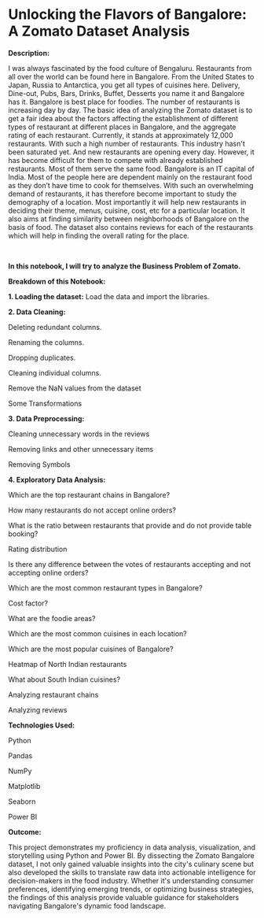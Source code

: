 # Unlocking the Flavors of Bangalore: A Zomato Dataset Analysis
 

**Description:**
 

I was always fascinated by the food culture of Bengaluru. Restaurants from all over the world can be found here in Bangalore. From the United States to Japan, Russia to Antarctica, you get all types of cuisines here. Delivery, Dine-out, Pubs, Bars, Drinks, Buffet, Desserts you name it and Bangalore has it. Bangalore is best place for foodies. The number of restaurants is increasing day by day. The basic idea of analyzing the Zomato dataset is to get a fair idea about the factors affecting the establishment of different types of restaurant at different places in Bangalore, and the aggregate rating of each restaurant. Currently, it stands at approximately 12,000 restaurants. With such a high number of restaurants. This industry hasn't been saturated yet. And new restaurants are opening every day. However, it has become difficult for them to compete with already established restaurants. Most of them serve the same food. Bangalore is an IT capital of India. Most of the people here are dependent mainly on the restaurant food as they don’t have time to cook for themselves. With such an overwhelming demand of restaurants, it has therefore become important to study the demography of a location. Most importantly it will help new restaurants in deciding their theme, menus, cuisine, cost, etc for a particular location. It also aims at finding similarity between neighborhoods of Bangalore on the basis of food. The dataset also contains reviews for each of the restaurants which will help in finding the overall rating for the place.

​

**In this notebook, I will try to analyze the Business Problem of Zomato.**


 



**Breakdown of this Notebook:**
 

**1. Loading the dataset:** Load the data and import the libraries.

**2. Data Cleaning:**

Deleting redundant columns.

Renaming the columns.

Dropping duplicates.

Cleaning individual columns.

Remove the NaN values from the dataset

Some Transformations

**3. Data Preprocessing:**

Cleaning unnecessary words in the reviews

Removing links and other unnecessary items

Removing Symbols

**4. Exploratory Data Analysis:**

Which are the top restaurant chains in Bangalore?

How many restaurants do not accept online orders?

What is the ratio between restaurants that provide and do not provide table booking?

Rating distribution

Is there any difference between the votes of restaurants accepting and not accepting online orders?

Which are the most common restaurant types in Bangalore?

Cost factor?

What are the foodie areas?

Which are the most common cuisines in each location?

Which are the most popular cuisines of Bangalore?

Heatmap of North Indian restaurants

What about South Indian cuisines?

Analyzing restaurant chains

Analyzing reviews
 
 


**Technologies Used:**

Python

Pandas

NumPy

Matplotlib

Seaborn

Power BI
 
**Outcome:**
 
This project demonstrates my proficiency in data analysis, visualization, and storytelling using Python and Power BI. By dissecting the Zomato Bangalore dataset, I not only gained valuable insights into the city's culinary scene but also developed the skills to translate raw data into actionable intelligence for decision-makers in the food industry. Whether it's understanding consumer preferences, identifying emerging trends, or optimizing business strategies, the findings of this analysis provide valuable guidance for stakeholders navigating Bangalore's dynamic food landscape.
